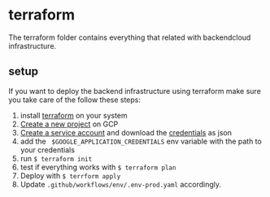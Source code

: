 # terraform

The terraform folder contains everything that related with backendcloud infrastructure.

## setup

If you want to deploy the backend infrastructure using terraform make sure you take care of the follow these steps:

1. install [terraform](https://developer.hashicorp.com/terraform/tutorials/aws-get-started/install-cli) on your system
1. [Create a new project](https://cloud.google.com/resource-manager/docs/creating-managing-projects) on GCP
1. [Create a service account](https://cloud.google.com/iam/docs/service-accounts-create) and download the [credentials](https://cloud.google.com/iam/docs/keys-create-delete) as json
1. add the ` $GOOGLE_APPLICATION_CREDENTIALS` env variable with the path to your credentials
1. run `$ terraform init`
1. test if everything works with `$ terraform plan`
1. Deploy with `$ terrform apply`
1. Update `.github/workflows/env/.env-prod.yaml` accordingly.
